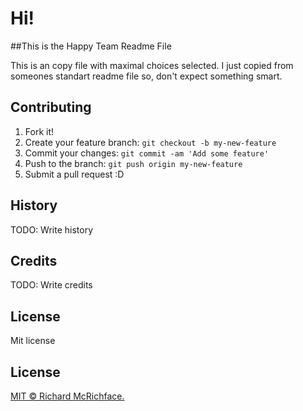 # Hi!
##This is the Happy Team Readme File

This is an copy file with maximal choices selected.
I just copied from someones standart readme file so, don't expect something smart.

## Contributing
1. Fork it!
2. Create your feature branch: `git checkout -b my-new-feature`
3. Commit your changes: `git commit -am 'Add some feature'`
4. Push to the branch: `git push origin my-new-feature`
5. Submit a pull request :D

## History
TODO: Write history

## Credits
TODO: Write credits

## License
Mit license

## License

[MIT © Richard McRichface.](../LICENSE)
